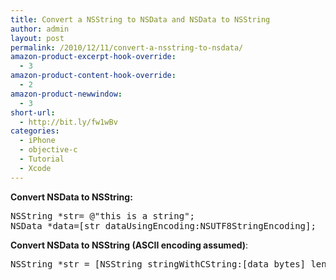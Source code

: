```yaml
---
title: Convert a NSString to NSData and NSData to NSString
author: admin
layout: post
permalink: /2010/12/11/convert-a-nsstring-to-nsdata/
amazon-product-excerpt-hook-override:
  - 3
amazon-product-content-hook-override:
  - 2
amazon-product-newwindow:
  - 3
short-url:
  - http://bit.ly/fw1wBv
categories:
  - iPhone
  - objective-c
  - Tutorial
  - Xcode
---
```

**Convert NSData to NSString:**

<pre class="brush:cpp">NSString *str= @"this is a string";
NSData *data=[str dataUsingEncoding:NSUTF8StringEncoding];
</pre>

**Convert NSData to NSString (ASCII encoding assumed)**:

<pre class="brush:cpp">NSString *str = [NSString stringWithCString:[data bytes] length:[data length]];
</pre>